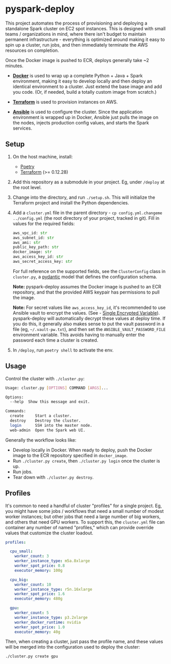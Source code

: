 
# pyspark-deploy

This project automates the process of provisioning and deploying a standalone Spark cluster on EC2 spot instances. This is designed with small teams / organizations in mind, where there isn't budget to maintain permanent infrastructure - everything is optimized around making it easy to spin up a cluster, run jobs, and then immediately terminate the AWS resources on completion. 

Once the Docker image is pushed to ECR, deploys generally take ~2 minutes.

- [**Docker**](https://www.docker.com/) is used to wrap up a complete Python + Java + Spark environment, making it easy to develop locally and then deploy an identical environment to a cluster. Just extend the base image and add you code. (Or, if needed, build a totally custom image from scratch.)

- [**Terraform**](https://www.terraform.io/) is used to provision instances on AWS.

- [**Ansible**](https://www.ansible.com/) is used to configure the cluster. Since the application environment is wrapped up in Docker, Ansible just pulls the image on the nodes, injects production config values, and starts the Spark services.

## Setup

1. On the host machine, install:

    - [Poetry](https://python-poetry.org/)
    - [Terraform](https://www.terraform.io/) (>= 0.12.28)

1. Add this repository as a submodule in your project. Eg, under `/deploy` at the root level.

1. Change into the directory, and run `./setup.sh`. This will initialize the Terraform project and install the Python dependencies.

1. Add a `cluster.yml` file in the parent directory - `cp config.yml.changeme ../config.yml` (the root directory of your project, tracked in git). Fill in values for the required fields:

    ```python
    aws_vpc_id: str
    aws_subnet_id: str
    aws_ami: str
    public_key_path: str
    docker_image: str
    aws_access_key_id: str
    aws_secret_access_key: str
    ```

    For full reference on the supported fields, see the `ClusterConfig` class in `cluster.py`, a [pydantic](https://pydantic-docs.helpmanual.io/) model that defines the configuration schema.

    **Note:** pyspark-deploy assumes the Docker image is pushed to an ECR repository, and that the provided AWS keypair has permissions to pull the image.

    **Note:** For secret values like `aws_access_key_id`, it's recommended to use Ansible vault to encrypt the values. (See - [Single Encrypted Variable](https://docs.ansible.com/ansible/2.3/playbooks_vault.html#single-encrypted-variable)). pyspark-deploy will automatically decrypt these values at deploy time. If you do this, it generally also makes sense to put the vault password in a file (eg, `~/.vault-pw.txt`), and then set the `ANSIBLE_VAULT_PASSWORD_FILE` environment variable. This avoids having to manually enter the password each time a cluster is created.

1. In `/deploy`, run `poetry shell` to activate the env.

## Usage

Control the cluster with `./cluster.py`:

```bash
Usage: cluster.py [OPTIONS] COMMAND [ARGS]...

Options:
  --help  Show this message and exit.

Commands:
  create     Start a cluster.
  destroy    Destroy the cluster.
  login      SSH into the master node.
  web-admin  Open the Spark web UI.
```

Generally the workflow looks like:

- Develop locally in Docker. When ready to deploy, push the Docker image to the ECR repository specified in `docker_image`.
- Run `./cluster.py create`, then `./cluster.py login` once the cluster is up.
- Run jobs.
- Tear down with `./cluster.py destroy`.

## Profiles

It's common to need a handful of cluster "profiles" for a single project. Eg, you might have some jobs / workflows that need a small number of modest worker instances; but other jobs that need a large number of big workers, and others that need GPU workers. To support this, the `cluster.yml` file can container any number of named "profiles," which can provide override values that customize the cluster loadout.

```yaml
profiles:

  cpu_small:
    worker_count: 3
    worker_instance_type: m5a.8xlarge
    worker_spot_price: 0.8
    executor_memory: 100g

  cpu_big:
    worker_count: 10
    worker_instance_type: r5n.16xlarge
    worker_spot_price: 1.6
    executor_memory: 480g

  gpu:
    worker_count: 5
    worker_instance_type: p3.2xlarge
    worker_docker_runtime: nvidia
    worker_spot_price: 1.0
    executor_memory: 40g
```

Then, when creating a cluster, just pass the profile name, and these values will be merged into the configuration used to deploy the cluster:

`./cluster.py create gpu`